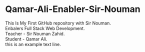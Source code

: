 # Qamar-Ali-Enabler-Sir-Nouman
This Is My First GitHub repository with Sir Nouman.
<br>
Enbalers Full Stack Web Development.
<br>
Teacher - Sir Nouman Zahid.
<br>
Student - Qamar Ali.
<br>
this is an example text line.